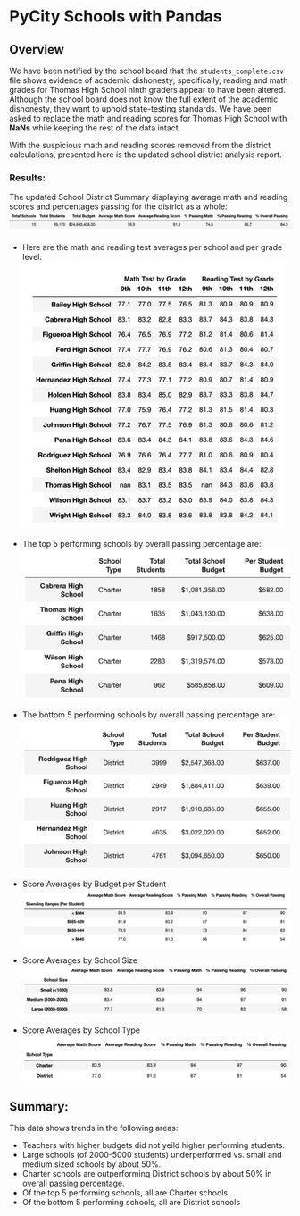 # PyCity Schools with Pandas

## Overview
We have been notified by the school board that the <code>students_complete.csv</code> file shows evidence of academic dishonesty; specifically, reading and math grades for Thomas High School ninth graders appear to have been altered. Although the school board does not know the full extent of the academic dishonesty, they want to uphold state-testing standards. We have been asked to replace the math and reading scores for Thomas High School with **NaNs** while keeping the rest of the data intact.

With the suspicious math and reading scores removed from the district calculations, presented here is the updated school district analysis report.

### Results:
The updated School District Summary displaying average math and reading scores and percentages passing for the district as a whole:  
![District Summary](/Resources/report_details/district_summary.png "School District Summary")  

- Here are the math and reading test averages per school and per grade level:  
![Test Averages by Grade](/Resources/report_details/averages_by_grade.png "Test Averages by Grade")  

- The top 5 performing schools by overall passing percentage are:  
![Top 5 Schools](/Resources/report_details/top_schools_overall.png "Top Five Schools")

- The bottom 5 performing schools by overall passing percentage are:  
![Bottom 5 Schools](/Resources/report_details/bottom_schools_overall.png "Bottom Five Schools")  

- Score Averages by Budget per Student  
![Spending Per Student](Resources/report_details/spending_ranges_per_student.png "Score Averages by Budget Per Student")  

- Score Averages by School Size  
![School Size Results](Resources/report_details/school_size_results.png "Average Scores by School Size")  

- Score Averages by School Type  
![School Type Results](Resources/report_details/school_type_results.png "Average Scores by School Type")  

## Summary:

This data shows trends in the following areas:
* Teachers with higher budgets did not yeild higher performing students.
* Large schools (of 2000-5000 students) underperformed vs. small and medium sized schools by about 50%.
* Charter schools are outperforming District schools by about 50% in overall passing percentage.
* Of the top 5 performing schools, all are Charter schools.
* Of the bottom 5 performing schools, all are District schools
